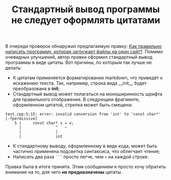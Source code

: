 ﻿---
title: "Стандартный вывод программы не следует оформлять цитатами"
se.owner.user_id: 3380
se.owner.display_name: "maestro"
se.owner.link: "https://ru.meta.stackoverflow.com/users/3380/maestro"
se.link: "https://ru.meta.stackoverflow.com/questions/14661/%d0%a1%d1%82%d0%b0%d0%bd%d0%b4%d0%b0%d1%80%d1%82%d0%bd%d1%8b%d0%b9-%d0%b2%d1%8b%d0%b2%d0%be%d0%b4-%d0%bf%d1%80%d0%be%d0%b3%d1%80%d0%b0%d0%bc%d0%bc%d1%8b-%d0%bd%d0%b5-%d1%81%d0%bb%d0%b5%d0%b4%d1%83%d0%b5%d1%82-%d0%be%d1%84%d0%be%d1%80%d0%bc%d0%bb%d1%8f%d1%82%d1%8c-%d1%86%d0%b8%d1%82%d0%b0%d1%82%d0%b0%d0%bc%d0%b8"
se.question_id: 14661
se.post_type: question
---
<p>В очереди проверок обнаружил предлагаемую правку:
<a href="https://ru.stackoverflow.com/review/suggested-edits/966317">Как правильно написать программу, которая загружает файлы на один сайт?</a>. Помимо очевидных улучшений, автор правки оформил стандартный вывод программы в виде цитаты. Вот причины, по которым так лучше не делать:</p>
<ul>
<li>К цитатам применяется форматирование markdown, что приведёт к искажению текста. Так, например, строка вида __init__ будет преобразована в <strong>init</strong>;</li>
<li>Стандартный вывод может полагаться на моноширинность шрифта для правильного отображения. В следующем фрагменте, оформленном цитатой, стрелка может быть смещена:</li>
</ul>
<pre><code>test.cpp:5:15: error: invalid conversion from 'int' to 'const char*' [-fpermissive]
    5 |     const char* s = x;
      |               ^   ~
      |               |
      |               int
</code></pre>
<ul>
<li>К стандартному выводу, оформленному в виде кода, может быть частично применена подсветка синтаксиса, что облегчает чтение;</li>
<li>Написать два раза <code>```</code> просто легче, чем <code>&gt;</code> на каждой строке.</li>
</ul>
<p>Правка была в итоге принята. Этим сообщением я просто хочу обратить внимание на то, для чего <strong>не предназначены</strong> цитаты.</p>
